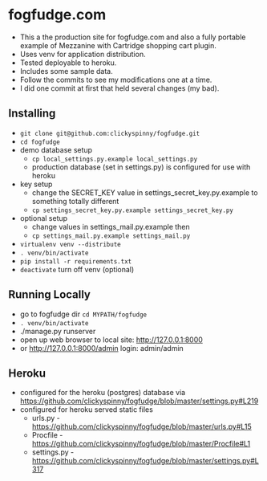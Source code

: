# fogfudge.com

*  This a the production site for fogfudge.com and also a fully portable example of Mezzanine with Cartridge shopping cart plugin.
*  Uses venv for application distribution.
*  Tested deployable to heroku.
*  Includes some sample data.
*  Follow the commits to see my modifications one at a time.
*  I did one commit at first that held several changes (my bad).

## Installing
* `git clone git@github.com:clickyspinny/fogfudge.git`
* `cd fogfudge`
* demo database setup
    * `cp local_settings.py.example local_settings.py`
    * production database (set in settings.py) is configured for use with heroku
* key setup
    * change the SECRET_KEY value in settings_secret_key.py.example to something totally different
    * `cp settings_secret_key.py.example settings_secret_key.py`
* optional setup
    * change values in settings_mail.py.example then 
    * `cp settings_mail.py.example settings_mail.py`
* `virtualenv venv --distribute`
* `. venv/bin/activate`
* `pip install -r requirements.txt`
* `deactivate` turn off venv (optional)

## Running Locally
* go to fogfudge dir `cd MYPATH/fogfudge`
* `. venv/bin/activate`
* ./manage.py runserver
* open up web browser to local site: http://127.0.0.1:8000
* or http://127.0.0.1:8000/admin login: admin/admin

## Heroku
* configured for the heroku (postgres) database via https://github.com/clickyspinny/fogfudge/blob/master/settings.py#L219
* configured for heroku served static files
    * urls.py - https://github.com/clickyspinny/fogfudge/blob/master/urls.py#L15
    * Procfile -  https://github.com/clickyspinny/fogfudge/blob/master/Procfile#L1
    * settings.py - https://github.com/clickyspinny/fogfudge/blob/master/settings.py#L317
